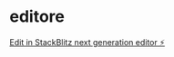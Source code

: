 # editore

[Edit in StackBlitz next generation editor ⚡️](https://stackblitz.com/~/github.com/ethosexplorer/editore)